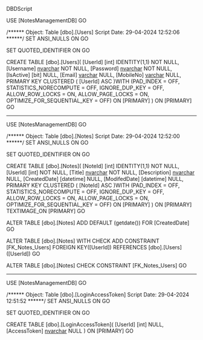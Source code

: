DBDScript


USE [NotesManagementDB]
GO

/****** Object:  Table [dbo].[Users]    Script Date: 29-04-2024 12:52:06 ******/
SET ANSI_NULLS ON
GO

SET QUOTED_IDENTIFIER ON
GO

CREATE TABLE [dbo].[Users](
	[UserId] [int] IDENTITY(1,1) NOT NULL,
	[Username] [nvarchar](50) NOT NULL,
	[Password] [nvarchar](50) NOT NULL,
	[IsActive] [bit] NULL,
	[Email] [varchar](255) NULL,
	[MobileNo] [varchar](20) NULL,
PRIMARY KEY CLUSTERED 
(
	[UserId] ASC
)WITH (PAD_INDEX = OFF, STATISTICS_NORECOMPUTE = OFF, IGNORE_DUP_KEY = OFF, ALLOW_ROW_LOCKS = ON, ALLOW_PAGE_LOCKS = ON, OPTIMIZE_FOR_SEQUENTIAL_KEY = OFF) ON [PRIMARY]
) ON [PRIMARY]
GO


---------------------------------------------------------------

USE [NotesManagementDB]
GO

/****** Object:  Table [dbo].[Notes]    Script Date: 29-04-2024 12:52:00 ******/
SET ANSI_NULLS ON
GO

SET QUOTED_IDENTIFIER ON
GO

CREATE TABLE [dbo].[Notes](
	[NoteId] [int] IDENTITY(1,1) NOT NULL,
	[UserId] [int] NOT NULL,
	[Title] [nvarchar](100) NOT NULL,
	[Description] [nvarchar](max) NULL,
	[CreatedDate] [datetime] NULL,
	[ModifedDate] [datetime] NULL,
PRIMARY KEY CLUSTERED 
(
	[NoteId] ASC
)WITH (PAD_INDEX = OFF, STATISTICS_NORECOMPUTE = OFF, IGNORE_DUP_KEY = OFF, ALLOW_ROW_LOCKS = ON, ALLOW_PAGE_LOCKS = ON, OPTIMIZE_FOR_SEQUENTIAL_KEY = OFF) ON [PRIMARY]
) ON [PRIMARY] TEXTIMAGE_ON [PRIMARY]
GO

ALTER TABLE [dbo].[Notes] ADD  DEFAULT (getdate()) FOR [CreatedDate]
GO

ALTER TABLE [dbo].[Notes]  WITH CHECK ADD  CONSTRAINT [FK_Notes_Users] FOREIGN KEY([UserId])
REFERENCES [dbo].[Users] ([UserId])
GO

ALTER TABLE [dbo].[Notes] CHECK CONSTRAINT [FK_Notes_Users]
GO



------------------------------------------


USE [NotesManagementDB]
GO

/****** Object:  Table [dbo].[LoginAccessToken]    Script Date: 29-04-2024 12:51:52 ******/
SET ANSI_NULLS ON
GO

SET QUOTED_IDENTIFIER ON
GO

CREATE TABLE [dbo].[LoginAccessToken](
	[UserId] [int] NULL,
	[AccessToken] [nvarchar](500) NULL
) ON [PRIMARY]
GO






